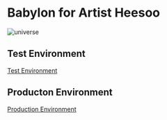 # **Babylon for Artist Heesoo**
![universe](./img/textures/universe3.jpg)
## Test Environment
[Test Environment](https://genkasaneiwa.github.io/babylon/)
## Producton Environment
[Production Environment](https://leymusoom.online/)

